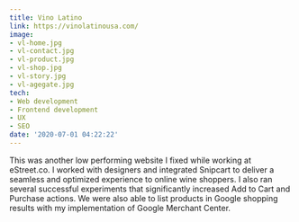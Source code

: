 ```yaml
---
title: Vino Latino
link: https://vinolatinousa.com/
image:
- vl-home.jpg
- vl-contact.jpg
- vl-product.jpg
- vl-shop.jpg
- vl-story.jpg
- vl-agegate.jpg
tech:
- Web development
- Frontend development
- UX
- SEO
date: '2020-07-01 04:22:22'
---
```

This was another low performing website I fixed while working at eStreet.co. I worked with designers and integrated Snipcart to deliver a seamless and optimized experience to online wine shoppers. I also ran several successful experiments that significantly increased Add to Cart and Purchase actions. We were also able to list products in Google shopping results with my implementation of Google Merchant Center. 